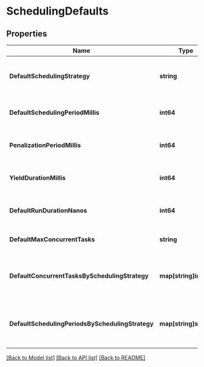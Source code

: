 # SchedulingDefaults

## Properties
Name | Type | Description | Notes
------------ | ------------- | ------------- | -------------
**DefaultSchedulingStrategy** | **string** | The name of the default scheduling strategy | [optional] [default to null]
**DefaultSchedulingPeriodMillis** | **int64** | The default scheduling period in milliseconds | [optional] [default to null]
**PenalizationPeriodMillis** | **int64** | The default penalization period in milliseconds | [optional] [default to null]
**YieldDurationMillis** | **int64** | The default yield duration in milliseconds | [optional] [default to null]
**DefaultRunDurationNanos** | **int64** | The default run duration in nano-seconds | [optional] [default to null]
**DefaultMaxConcurrentTasks** | **string** | The default concurrent tasks | [optional] [default to null]
**DefaultConcurrentTasksBySchedulingStrategy** | **map[string]int32** | The default concurrent tasks for each scheduling strategy | [optional] [default to null]
**DefaultSchedulingPeriodsBySchedulingStrategy** | **map[string]string** | The default scheduling period for each scheduling strategy | [optional] [default to null]

[[Back to Model list]](../README.md#documentation-for-models) [[Back to API list]](../README.md#documentation-for-api-endpoints) [[Back to README]](../README.md)


